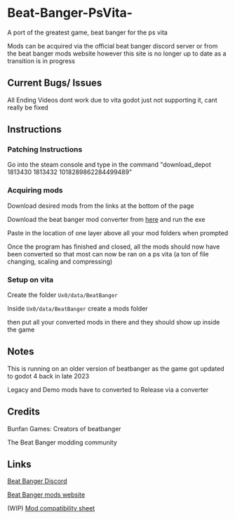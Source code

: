 # Beat-Banger-PsVita-
A port of the greatest game, beat banger for the ps vita

Mods can be acquired via the official beat banger discord server or from the beat banger mods website however this site is no longer up to date as a transition is in progress


## Current Bugs/ Issues
All Ending Videos dont work due to vita godot just not supporting it, cant really be fixed


## Instructions 


### Patching Instructions

Go into the steam console and type in the command "download_depot 1813430 1813432 1018289862284499489"



### Acquiring mods

Download desired mods from the links at the bottom of the page

Download the beat banger mod converter from [here](https://github.com/masteroga101/Beat-Banger-Vita-mod-converter) and run the exe

Paste in the location of one layer above all your mod folders when prompted

Once the program has finished and closed, all the mods should now have been converted so that most can now be ran on a ps vita  (a ton of file changing, scaling and compressing) 



### Setup on vita

Create the folder  `Ux0/data/BeatBanger`

Inside `Ux0/data/BeatBanger` create a mods folder

then put all your converted mods in there and they should show up inside the game




## Notes

This is running on an older version of beatbanger as the game got updated to godot 4 back in late 2023

Legacy and Demo mods have to converted to Release via a converter 


## Credits
Bunfan Games: Creators of beatbanger

The Beat Banger modding community 

## Links

[Beat Banger Discord](https://discord.gg/beatbanger)

[Beat Banger mods website](https://mods.beatbanger.com/)

(WIP) [Mod compatibility sheet](https://docs.google.com/spreadsheets/d/1CTd_hSYfUu6HME95VpTPoaIcraqyYKCRfINEARivMIE/edit?usp=drivesdk)




